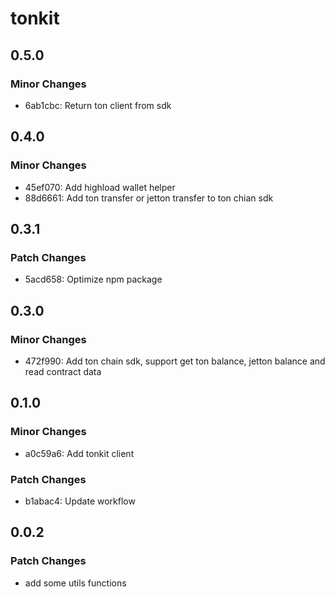 # tonkit

## 0.5.0

### Minor Changes

- 6ab1cbc: Return ton client from sdk

## 0.4.0

### Minor Changes

- 45ef070: Add highload wallet helper
- 88d6661: Add ton transfer or jetton transfer to ton chian sdk

## 0.3.1

### Patch Changes

- 5acd658: Optimize npm package

## 0.3.0

### Minor Changes

- 472f990: Add ton chain sdk, support get ton balance, jetton balance and read contract data

## 0.1.0

### Minor Changes

- a0c59a6: Add tonkit client

### Patch Changes

- b1abac4: Update workflow

## 0.0.2

### Patch Changes

- add some utils functions
